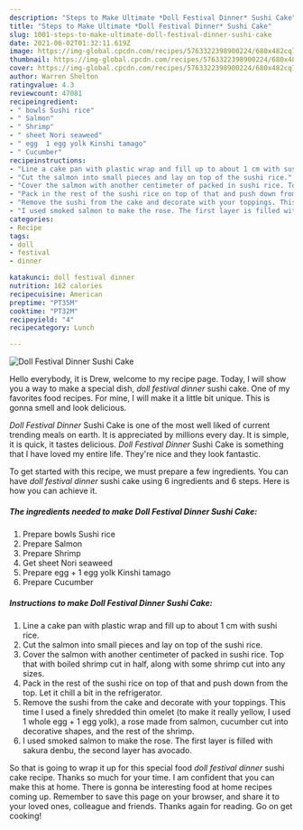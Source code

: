 ```yaml
---
description: "Steps to Make Ultimate *Doll Festival Dinner* Sushi Cake"
title: "Steps to Make Ultimate *Doll Festival Dinner* Sushi Cake"
slug: 1001-steps-to-make-ultimate-doll-festival-dinner-sushi-cake
date: 2021-06-02T01:32:11.619Z
image: https://img-global.cpcdn.com/recipes/5763322398900224/680x482cq70/doll-festival-dinner-sushi-cake-recipe-main-photo.jpg
thumbnail: https://img-global.cpcdn.com/recipes/5763322398900224/680x482cq70/doll-festival-dinner-sushi-cake-recipe-main-photo.jpg
cover: https://img-global.cpcdn.com/recipes/5763322398900224/680x482cq70/doll-festival-dinner-sushi-cake-recipe-main-photo.jpg
author: Warren Shelton
ratingvalue: 4.3
reviewcount: 47081
recipeingredient:
- " bowls Sushi rice"
- " Salmon"
- " Shrimp"
- " sheet Nori seaweed"
- " egg  1 egg yolk Kinshi tamago"
- " Cucumber"
recipeinstructions:
- "Line a cake pan with plastic wrap and fill up to about 1 cm with sushi rice."
- "Cut the salmon into small pieces and lay on top of the sushi rice."
- "Cover the salmon with another centimeter of packed in sushi rice. Top that with boiled shrimp cut in half, along with some shrimp cut into any sizes."
- "Pack in the rest of the sushi rice on top of that and push down from the top. Let it chill a bit in the refrigerator."
- "Remove the sushi from the cake and decorate with your toppings. This time I used a finely shredded thin omelet (to make it really yellow, I used 1 whole egg + 1 egg yolk), a rose made from salmon, cucumber cut into decorative shapes, and the rest of the shrimp."
- "I used smoked salmon to make the rose. The first layer is filled with sakura denbu, the second layer has avocado."
categories:
- Recipe
tags:
- doll
- festival
- dinner

katakunci: doll festival dinner 
nutrition: 162 calories
recipecuisine: American
preptime: "PT35M"
cooktime: "PT32M"
recipeyield: "4"
recipecategory: Lunch

---
```



![*Doll Festival Dinner* Sushi Cake](https://img-global.cpcdn.com/recipes/5763322398900224/680x482cq70/doll-festival-dinner-sushi-cake-recipe-main-photo.jpg)

Hello everybody, it is Drew, welcome to my recipe page. Today, I will show you a way to make a special dish, *doll festival dinner* sushi cake. One of my favorites food recipes. For mine, I will make it a little bit unique. This is gonna smell and look delicious.



*Doll Festival Dinner* Sushi Cake is one of the most well liked of current trending meals on earth. It is appreciated by millions every day. It is simple, it is quick, it tastes delicious. *Doll Festival Dinner* Sushi Cake is something that I have loved my entire life. They're nice and they look fantastic.


To get started with this recipe, we must prepare a few ingredients. You can have *doll festival dinner* sushi cake using 6 ingredients and 6 steps. Here is how you can achieve it.

<!--inarticleads1-->

##### The ingredients needed to make *Doll Festival Dinner* Sushi Cake:

1. Prepare  bowls Sushi rice
1. Prepare  Salmon
1. Prepare  Shrimp
1. Get  sheet Nori seaweed
1. Prepare  egg + 1 egg yolk Kinshi tamago
1. Prepare  Cucumber




<!--inarticleads2-->

##### Instructions to make *Doll Festival Dinner* Sushi Cake:

1. Line a cake pan with plastic wrap and fill up to about 1 cm with sushi rice.
1. Cut the salmon into small pieces and lay on top of the sushi rice.
1. Cover the salmon with another centimeter of packed in sushi rice. Top that with boiled shrimp cut in half, along with some shrimp cut into any sizes.
1. Pack in the rest of the sushi rice on top of that and push down from the top. Let it chill a bit in the refrigerator.
1. Remove the sushi from the cake and decorate with your toppings. This time I used a finely shredded thin omelet (to make it really yellow, I used 1 whole egg + 1 egg yolk), a rose made from salmon, cucumber cut into decorative shapes, and the rest of the shrimp.
1. I used smoked salmon to make the rose. The first layer is filled with sakura denbu, the second layer has avocado.




So that is going to wrap it up for this special food *doll festival dinner* sushi cake recipe. Thanks so much for your time. I am confident that you can make this at home. There is gonna be interesting food at home recipes coming up. Remember to save this page on your browser, and share it to your loved ones, colleague and friends. Thanks again for reading. Go on get cooking!
